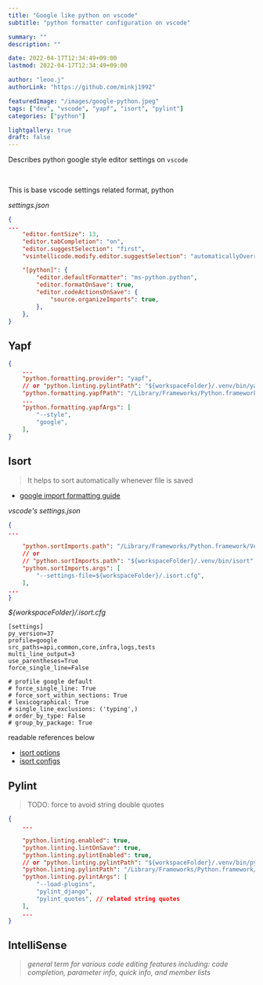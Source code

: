 ```yaml
---
title: "Google like python on vscode"
subtitle: "python formatter configuration on vscode"

summary: ""
description: ""

date: 2022-04-17T12:34:49+09:00
lastmod: 2022-04-17T12:34:49+09:00

author: "leoo.j"
authorLink: "https://github.com/minkj1992"

featuredImage: "/images/google-python.jpeg"
tags: ["dev", "vscode", "yapf", "isort", "pylint"]
categories: ["python"]

lightgallery: true
draft: false
---
```


Describes python google style editor settings on `vscode`

<!--more-->
<br />

This is base vscode settings related format, python 

*settings.json*
```json
{
...
    "editor.fontSize": 13,
    "editor.tabCompletion": "on",
    "editor.suggestSelection": "first",
    "vsintellicode.modify.editor.suggestSelection": "automaticallyOverrodeDefaultValue",

    "[python]": {
        "editor.defaultFormatter": "ms-python.python",
        "editor.formatOnSave": true,
        "editor.codeActionsOnSave": {
            "source.organizeImports": true,
        },
    },
}
```

## Yapf

```json
{
    ...
    "python.formatting.provider": "yapf",
    // or "python.linting.pylintPath": "${workspaceFolder}/.venv/bin/yapf",
    "python.formatting.yapfPath": "/Library/Frameworks/Python.framework/Versions/3.7/bin/yapf",
    ...
    "python.formatting.yapfArgs": [
        "--style",
        "google",
    ],
}
```

## Isort
> It helps to sort automatically whenever file is saved

- [google import formatting guide](https://google.github.io/styleguide/pyguide.html#313-imports-formatting)


*vscode's settings.json*
```json
{
...

    "python.sortImports.path": "/Library/Frameworks/Python.framework/Versions/3.7/bin/isort",
    // or
    // "python.sortImports.path": "${workspaceFolder}/.venv/bin/isort",
    "python.sortImports.args": [
        "--settings-file=${workspaceFolder}/.isort.cfg",
    ],
...
}
```

*${workspaceFolder}/.isort.cfg*
```apacheconf
[settings]
py_version=37
profile=google
src_paths=api,common,core,infra,logs,tests
multi_line_output=3
use_parentheses=True
force_single_line=False

# profile google default
# force_single_line: True
# force_sort_within_sections: True
# lexicographical: True
# single_line_exclusions: ('typing',)
# order_by_type: False
# group_by_package: True
```

readable references below
- [isort options](https://pycqa.github.io/isort/docs/configuration/options.html)
- [isort configs](https://pycqa.github.io/isort/docs/configuration/config_files.html)



## Pylint
> TODO: force to avoid string double quotes

```json
{
    ...

    "python.linting.enabled": true,
    "python.linting.lintOnSave": true,
    "python.linting.pylintEnabled": true,
    // or "python.linting.pylintPath": "${workspaceFolder}/.venv/bin/pylint",
    "python.linting.pylintPath": "/Library/Frameworks/Python.framework/Versions/3.7/bin/pylint",
    "python.linting.pylintArgs": [
        "--load-plugins",
        "pylint_django",
        "pylint_quotes", // related string quotes
    ],
    ...
}

```

## IntelliSense

> *general term for various code editing features including: code completion, parameter info, quick info, and member lists*

